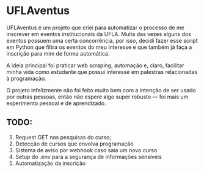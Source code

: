 # UFLAventus

UFLAventus é um projeto que criei para automatizar o processo de me inscrever em eventos institucionais da UFLA. Muita das vezes alguns dos eventos possuem uma certa concorrência, por isso, decidi fazer esse script em Python que filtra os eventos do meu interesse e que também já faça a inscrição para mim de forma automática.

A ideia principal foi praticar web scraping, automação e, claro, facilitar minha vida como estudante que possui interesse em palestras relacionadas à programação.

O projeto infelizmente não foi feito muito bem com a intenção de ser usado por outras pessoas, então não espere algo super robusto — foi mais um experimento pessoal e de aprendizado.

## TODO:

1. Request GET nas pesquisas do curso;
2. Detecção de cursos que envolva programação
3. Sistema de aviso por webhook caso saia um novo curso
4. Setup do .env para a segurança de informações sensíveis
5. Automatização da inscrição